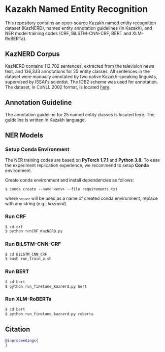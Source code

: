 # Kazakh Named Entity Recognition
This repository contains an open-source Kazakh named entity recognition dataset (KazNERD), named entity annotation guidelines (in Kazakh), and NER model training codes (CRF, BiLSTM-CNN-CRF, BERT and XLM-RoBERTa).


## KazNERD Corpus
KazNERD contains 112,702 sentences, extracted from the television news text, and 136,333 annotations for 25 entity classes.
All sentences in the dataset were manually annotated by two native Kazakh-speaking linguists, supervised by ISSAI's scientist.
The IOB2 scheme was used for annotation.
The dataset, in CoNLL 2002 format, is located [here](KazNERD).


## Annotation Guideline
The annotation guideline for 25 named entity classes is located here.
The guideline is written in Kazakh language.


## NER Models

### Setup Conda Environment
The NER training codes are based on **PyTorch 1.7.1** and **Python 3.8**.
To ease the experiment replication experience, we recommend to setup **Conda** environment. 

Create conda environment and install dependencies as follows:
```
$ conda create --name <env> --file requirements.txt
```
where `<env>` will be used as a name of created conda environment, replace _<env>_ with any string (e.g., *kaznerd*).
  
### Run CRF 
```bash
$ cd crf
$ python runCRF_KazNERD.py
```

### Run BiLSTM-CNN-CRF
```bash
$ cd BiLSTM_CNN_CRF
$ bash run_train_p.sh
```

### Run BERT
```bash
$ cd bert
$ python run_finetune_kaznerd.py bert
```

### Run XLM-RoBERTa
```bash
$ cd bert
$ python run_finetune_kaznerd.py roberta
```

## Citation

```bibtex
@inproceedings{
}
```
